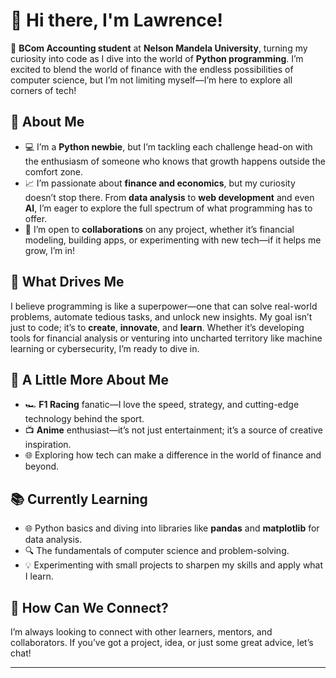 
# 👋 Hi there, I'm Lawrence!

🌱 **BCom Accounting student** at **Nelson Mandela University**, turning my curiosity into code as I dive into the world of **Python programming**. I’m excited to blend the world of finance with the endless possibilities of computer science, but I’m not limiting myself—I’m here to explore all corners of tech!

## 🚀 About Me
- 💻 I’m a **Python newbie**, but I’m tackling each challenge head-on with the enthusiasm of someone who knows that growth happens outside the comfort zone.
- 📈 I’m passionate about **finance and economics**, but my curiosity doesn’t stop there. From **data analysis** to **web development** and even **AI**, I’m eager to explore the full spectrum of what programming has to offer.
- 🤝 I’m open to **collaborations** on any project, whether it’s financial modeling, building apps, or experimenting with new tech—if it helps me grow, I’m in!

## 🌟 What Drives Me
I believe programming is like a superpower—one that can solve real-world problems, automate tedious tasks, and unlock new insights. My goal isn’t just to code; it’s to **create**, **innovate**, and **learn**. Whether it’s developing tools for financial analysis or venturing into uncharted territory like machine learning or cybersecurity, I’m ready to dive in.

## 💬 A Little More About Me
- 🏎️ **F1 Racing** fanatic—I love the speed, strategy, and cutting-edge technology behind the sport.
- 📺 **Anime** enthusiast—it’s not just entertainment; it’s a source of creative inspiration.
- 🌐 Exploring how tech can make a difference in the world of finance and beyond.

## 📚 Currently Learning
- 🌐 Python basics and diving into libraries like **pandas** and **matplotlib** for data analysis.
- 🔍 The fundamentals of computer science and problem-solving.
- 💡 Experimenting with small projects to sharpen my skills and apply what I learn.

## 🤔 How Can We Connect?
I’m always looking to connect with other learners, mentors, and collaborators. If you’ve got a project, idea, or just some great advice, let’s chat!

---

